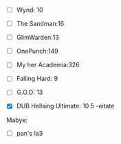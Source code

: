 - [ ] Wynd: 10
- [ ] The Sandman:16
- [ ] GlimWarden:13
- [ ] OnePunch:149
- [ ] My her Academia:326
- [ ] Falling Hard: 9
- [ ] G.O.D: 13
- [x] DUB Hellsing Ultimate: 10
5
-eitate



Mabye:
 - [ ] pan's la3

<!--stackedit_data:
eyJoaXN0b3J5IjpbLTE3OTk4MjgwNzQsNDY3OTg3Nzc0LC04Mj
M3MDk3ODgsNjM5MDY2MzcsLTIwNDM2Nzg2NjRdfQ==
-->